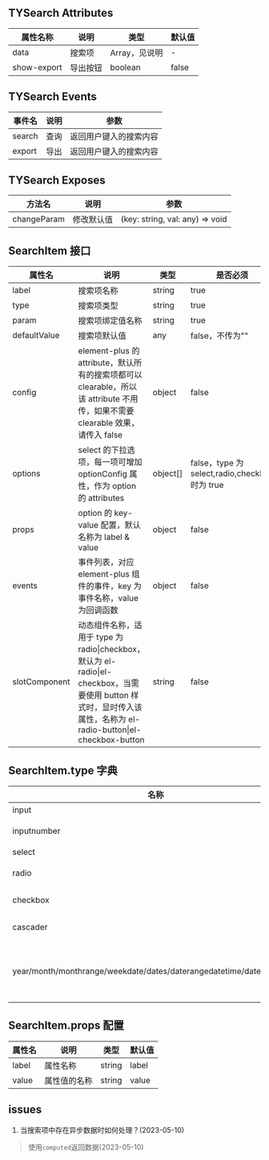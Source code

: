 ## TYSearch Attributes

| 属性名称    | 说明     | 类型                      | 默认值 |
| ----------- | -------- | ------------------------- | ------ |
| data        | 搜索项   | Array<SearchItem>，见说明 | -      |
| show-export | 导出按钮 | boolean                   | false  |

## TYSearch Events

| 事件名 | 说明 | 参数                   |
| ------ | ---- | ---------------------- |
| search | 查询 | 返回用户键入的搜索内容 |
| export | 导出 | 返回用户键入的搜索内容 |

## TYSearch Exposes

| 方法名      | 说明       | 参数                            |
| ----------- | ---------- | ------------------------------- |
| changeParam | 修改默认值 | (key: string, val: any) => void |

## SearchItem 接口

| 属性名        | 说明                                                                                                                                                             | 类型     | 是否必须                                       |
| ------------- | ---------------------------------------------------------------------------------------------------------------------------------------------------------------- | -------- | ---------------------------------------------- |
| label         | 搜索项名称                                                                                                                                                       | string   | true                                           |
| type          | 搜索项类型                                                                                                                                                       | string   | true                                           |
| param         | 搜索项绑定值名称                                                                                                                                                 | string   | true                                           |
| defaultValue  | 搜索项默认值                                                                                                                                                     | any      | false，不传为""                                |
| config        | element-plus 的 attribute，默认所有的搜索项都可以 clearable，所以该 attribute 不用传，如果不需要 clearable 效果，请传入 false                                    | object   | false                                          |
| options       | select 的下拉选项，每一项可增加 optionConfig 属性，作为 option 的 attributes                                                                                     | object[] | false，type 为 select,radio,checkbox 时为 true |
| props         | option 的 key-value 配置，默认名称为 label & value                                                                                                               | object   | false                                          |
| events        | 事件列表，对应 element-plus 组件的事件，key 为事件名称，value 为回调函数                                                                                         | object   | false                                          |
| slotComponent | 动态组件名称，适用于 type 为 radio\|checkbox，默认为 el-radio\|el-checkbox，当需要使用 button 样式时，显时传入该属性，名称为 el-radio-button\|el-checkbox-button | string   | false                                          |

## SearchItem.type 字典

| 名称                                                                 | 说明                                     |
| -------------------------------------------------------------------- | ---------------------------------------- |
| input                                                                | 输入框                                   |
| inputnumber                                                          | 数字输入框                               |
| select                                                               | 下拉框                                   |
| radio                                                                | 单选按钮组                               |
| checkbox                                                             | 多选按钮组                               |
| cascader                                                             | 级联选择器                               |
| year/month/monthrange/weekdate/dates/daterangedatetime/datetimerange | 日期选择器，对应 element-plus 的日期类型 |

## SearchItem.props 配置

| 属性名 | 说明         | 类型   | 默认值 |
| ------ | ------------ | ------ | ------ |
| label  | 属性名称     | string | label  |
| value  | 属性值的名称 | string | value  |

## issues

1.  当搜索项中存在异步数据时如何处理？(2023-05-10)

> 使用`computed`返回数据(2023-05-10)
